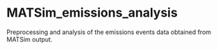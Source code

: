 # MATSim_emissions_analysis
Preprocessing and analysis of the emissions events data obtained from MATSim output.
